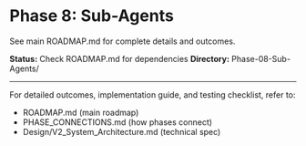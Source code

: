 # Phase 8: Sub-Agents

See main ROADMAP.md for complete details and outcomes.

**Status:** Check ROADMAP.md for dependencies
**Directory:** Phase-08-Sub-Agents/

---

For detailed outcomes, implementation guide, and testing checklist, refer to:
- ROADMAP.md (main roadmap)
- PHASE_CONNECTIONS.md (how phases connect)
- Design/V2_System_Architecture.md (technical spec)

